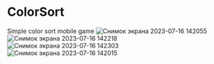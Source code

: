 # ColorSort
Simple color sort mobile game
![Снимок экрана 2023-07-16 142055](https://github.com/soechka01/ColorSort/assets/129968274/23ea21a6-e9c2-479d-99e5-d1b5d7d513f7)
![Снимок экрана 2023-07-16 142218](https://github.com/soechka01/ColorSort/assets/129968274/326e19e7-1e67-49a0-90a4-402c159e487a)
![Снимок экрана 2023-07-16 142303](https://github.com/soechka01/ColorSort/assets/129968274/b569405d-1fef-4007-a860-b1ba0bf43c8d)
![Снимок экрана 2023-07-16 142015](https://github.com/soechka01/ColorSort/assets/129968274/a16fcb06-d45c-4ae4-8b11-4d0c75c7637f)

